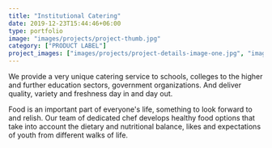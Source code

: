 ```yaml
---
title: "Institutional Catering"
date: 2019-12-23T15:44:46+06:00
type: portfolio
image: "images/projects/project-thumb.jpg"
category: ["PRODUCT LABEL"]
project_images: ["images/projects/project-details-image-one.jpg", "images/projects/project-details-image-two.jpg"]
---
```


We provide a very unique catering service to schools, colleges to the higher and further education sectors, government organizations. And deliver quality, variety and freshness day in and day out.

Food is an important part of everyone's life, something to look forward to and relish. Our team of dedicated chef develops healthy food options that take into account the dietary and nutritional balance, likes and expectations of youth from different walks of life. 
